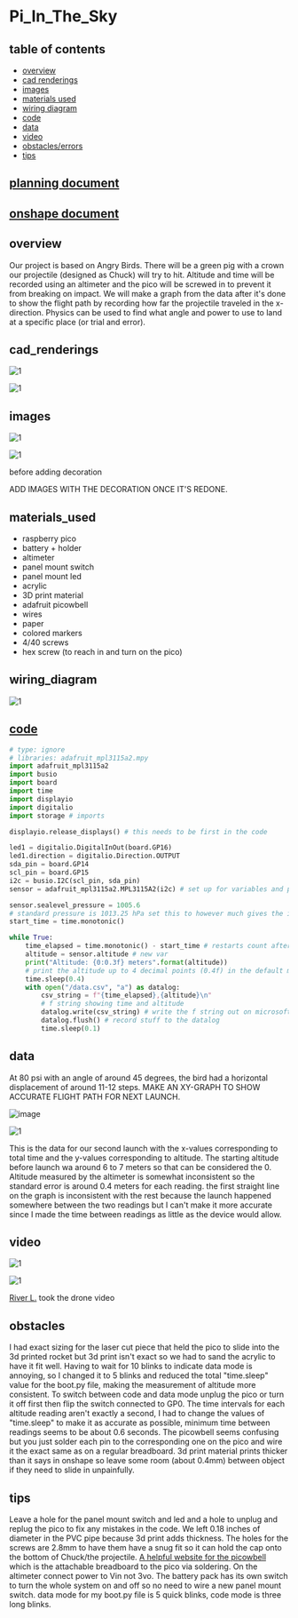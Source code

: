 # Pi_In_The_Sky

## table of contents

* [overview](#overview)
* [cad renderings](#cad_renderings)
* [images](#images)
* [materials used](#materials_used)
* [wiring diagram](#wiring_diagram)
* [code](#code)
* [data](#data)
* [video](#video)
* [obstacles/errors](#obstacles)
* [tips](#tips)

## [planning document](https://docs.google.com/document/d/1hiuoh_CVGpjotOG-Ltabho9DP55JUnkYqFjeEnz9gQs/edit?usp=sharing)

## [onshape document](https://cvilleschools.onshape.com/documents/b313d57e8a07c5155702993d/w/2811ce274d49858bedab9adb/e/824d5d8ea7da9445accad4a9?renderMode=0&uiState=659ee2e4b4bc340ccd11b5aa)

## overview

Our project is based on Angry Birds. There will be a green pig with a crown our projectile (designed as Chuck) will try to hit. Altitude and time will be recorded using an altimeter and the pico will be screwed in to prevent it from breaking on impact. We will make a graph from the data after it's done to show the flight path by recording how far the projectile traveled in the x-direction. Physics can be used to find what angle and power to use to land at a specific place (or trial and error).

## cad_renderings

![1](https://github.com/Cooper-Moreland/Pi_In_The_Sky/blob/main/Screenshot%202024-02-22%20131844.png?raw=true)

![1](https://github.com/Cooper-Moreland/Pi_In_The_Sky/blob/main/Screenshot%202024-02-22%20131906.png?raw=true)

## images

![1](https://github.com/Cooper-Moreland/Pi_In_The_Sky/blob/main/IMG_2603.jpg?raw=true)

![1](https://github.com/Cooper-Moreland/Pi_In_The_Sky/blob/main/IMG_2604.jpg?raw=true)

before adding decoration

ADD IMAGES WITH THE DECORATION ONCE IT'S REDONE.

## materials_used

* raspberry pico
* battery + holder
* altimeter
* panel mount switch
* panel mount led
* acrylic
* 3D print material
* adafruit picowbell
* wires
* paper
* colored markers
* 4/40 screws
* hex screw (to reach in and turn on the pico)

## wiring_diagram

![1](https://github.com/Cooper-Moreland/Pi_In_The_Sky/blob/main/pisky_wiring.png?raw=true)

## [code](https://github.com/Cooper-Moreland/Pi_In_The_Sky/blob/main/pi%20in%20the%20sky/pi%20in%20the%20sky.py)

```python
# type: ignore
# libraries: adafruit_mpl3115a2.mpy
import adafruit_mpl3115a2
import busio
import board
import time
import displayio 
import digitalio
import storage # imports

displayio.release_displays() # this needs to be first in the code

led1 = digitalio.DigitalInOut(board.GP16)
led1.direction = digitalio.Direction.OUTPUT
sda_pin = board.GP14
scl_pin = board.GP15
i2c = busio.I2C(scl_pin, sda_pin) 
sensor = adafruit_mpl3115a2.MPL3115A2(i2c) # set up for variables and pin locations

sensor.sealevel_pressure = 1005.6
# standard pressure is 1013.25 hPa set this to however much gives the initial point 0 height
start_time = time.monotonic()

while True: 
    time_elapsed = time.monotonic() - start_time # restarts count after rerunning the code
    altitude = sensor.altitude # new var
    print("Altitude: {0:0.3f} meters".format(altitude)) 
    # print the altitude up to 4 decimal points (0.4f) in the default meters (format(altitude))
    time.sleep(0.4)
    with open("/data.csv", "a") as datalog:
        csv_string = f"{time_elapsed},{altitude}\n"
        # f string showing time and altitude
        datalog.write(csv_string) # write the f string out on microsoft excel sheet
        datalog.flush() # record stuff to the datalog
        time.sleep(0.1)

```

## data

At 80 psi with an angle of around 45 degrees, the bird had a horizontal displacement of around 11-12 steps. MAKE AN XY-GRAPH TO SHOW ACCURATE FLIGHT PATH FOR NEXT LAUNCH.

![image](https://github.com/Cooper-Moreland/Pi_In_The_Sky/assets/71406906/fefe4328-a9b5-4556-852d-5f44a4295d63)


![1](https://github.com/Cooper-Moreland/Pi_In_The_Sky/blob/main/altitude%20(meters)%20vs.%20time%20(seconds).png?raw=true)

This is the data for our second launch with the x-values corresponding to total time and the y-values corresponding to altitude. The starting altitude before launch wa around 6 to 7 meters so that can be considered the 0. Altitude measured by the altimeter is somewhat inconsistent so the standard error is around 0.4 meters for each reading. the first straight line on the graph is inconsistent with the rest because the launch happened somewhere between the two readings but I can't make it more accurate since I made the time between readings as little as the device would allow.

## video

![1](https://github.com/Cooper-Moreland/Pi_In_The_Sky/blob/main/IMG_26891-ezgif.com-optimize.gif?raw=true)

![1](https://github.com/Cooper-Moreland/Pi_In_The_Sky/blob/main/DJI_0638-ezgif.com-video-to-gif-converter.gif?raw=true)

[River L.](https://rivques.dev/) took the drone video

## obstacles

I had exact sizing for the laser cut piece that held the pico to slide into the 3d printed rocket but 3d print isn't exact so we had to sand the acrylic to have it fit well. Having to wait for 10 blinks to indicate data mode is annoying, so I changed it to 5 blinks and reduced the total "time.sleep" value for the boot.py file, making the measurement of altitude more consistent. To switch between code and data mode unplug the pico or turn it off first then flip the switch connected to GP0. The time intervals for each altitude reading aren't exactly a second, I had to change the values of "time.sleep" to make it as accurate as possible, minimum time between readings seems to be about 0.6 seconds. The picowbell seems confusing but you just solder each pin to the corresponding one on the pico and wire it the exact same as on a regular breadboard. 3d print material prints thicker than it says in onshape so leave some room (about 0.4mm) between object if they need to slide in unpainfully.


## tips

Leave a hole for the panel mount switch and led and a hole to unplug and replug the pico to fix any mistakes in the code. We left 0.18 inches of diameter in the PVC pipe because 3d print adds thickness. The holes for the screws are 2.8mm to have them have a snug fit so it can hold the cap onto the bottom of Chuck/the projectile. [A helpful website for the picowbell](https://learn.adafruit.com/picowbell-proto?view=all) which is the attachable breadboard to the pico via soldering. On the altimeter connect power to Vin not 3vo. The battery pack has its own switch to turn the whole system on and off so no need to wire a new panel mount switch. data mode for my boot.py file is 5 quick blinks, code mode is three long blinks.
